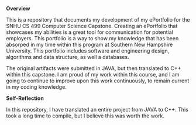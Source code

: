 **Overview**

This is a repository that documents my development of my ePortfolio for the SNHU CS 499 Computer Science Capstone. Creating an ePortfolio that showcases my abilities is a great tool for communication for potential employers. 
This portfolio is a way to show my knowledge that has been absorped in my time within this program at Southern New Hampshire University. This portfolio includes software and engineering design, algorithms and data structure, as well a databases.

The original artifacts were submitted in JAVA, but then translated to C++ within this capstone. I am proud of my work within this course, and I am going to continue to improve upon this work continuously, to remain current in my 
coding knowledge. 

**Self-Reflection**

In this repository, I have translated an entire project from JAVA to C++. This took a long time to compile, but I believe this was worth the work. 
